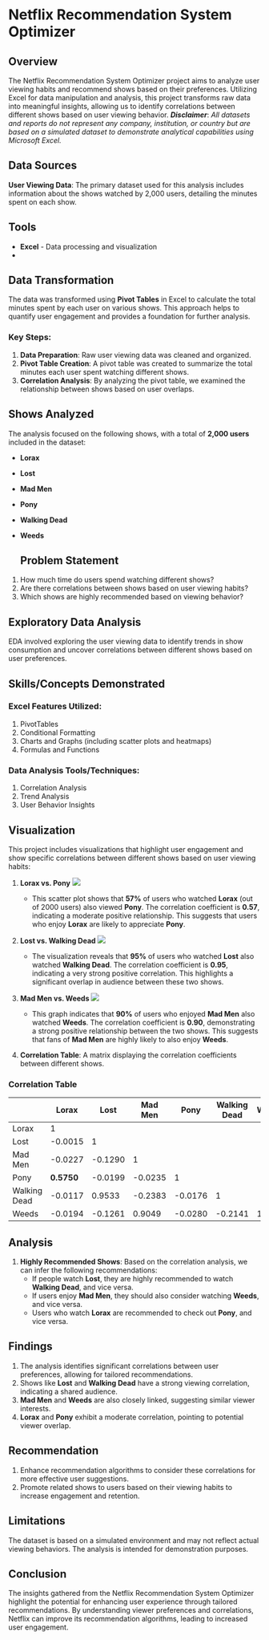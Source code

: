 # Netflix Recommendation System Optimizer

## Overview
The Netflix Recommendation System Optimizer project aims to analyze user viewing habits and recommend shows based on their preferences. Utilizing Excel for data manipulation and analysis, this project transforms raw data into meaningful insights, allowing us to identify correlations between different shows based on user viewing behavior.
**_Disclaimer_**: _All datasets and reports do not represent any company, institution, or country but are based on a simulated dataset to demonstrate analytical capabilities using Microsoft Excel._

## Data Sources
**User Viewing Data**: The primary dataset used for this analysis includes information about the shows watched by 2,000 users, detailing the minutes spent on each show.

## Tools
- **Excel** - Data processing and visualization
- 
## Data Transformation
The data was transformed using **Pivot Tables** in Excel to calculate the total minutes spent by each user on various shows. This approach helps to quantify user engagement and provides a foundation for further analysis.

### Key Steps:
1. **Data Preparation**: Raw user viewing data was cleaned and organized.
2. **Pivot Table Creation**: A pivot table was created to summarize the total minutes each user spent watching different shows.
3. **Correlation Analysis**: By analyzing the pivot table, we examined the relationship between shows based on user overlaps.

## Shows Analyzed
The analysis focused on the following shows, with a total of **2,000 users** included in the dataset:
- **Lorax**
- **Lost**
- **Mad Men**
- **Pony**
- **Walking Dead**
- **Weeds**

  ## Problem Statement
1. How much time do users spend watching different shows?
2. Are there correlations between shows based on user viewing habits?
3. Which shows are highly recommended based on viewing behavior?

## Exploratory Data Analysis
EDA involved exploring the user viewing data to identify trends in show consumption and uncover correlations between different shows based on user preferences.

## Skills/Concepts Demonstrated
### Excel Features Utilized:
1. PivotTables
2. Conditional Formatting
3. Charts and Graphs (including scatter plots and heatmaps)
4. Formulas and Functions

### Data Analysis Tools/Techniques:
1. Correlation Analysis
2. Trend Analysis
3. User Behavior Insights

## Visualization
This project includes visualizations that highlight user engagement and show specific correlations between different shows based on user viewing habits:

1. **Lorax vs. Pony** ![](LorexXPony.png)
   - This scatter plot shows that **57%** of users who watched **Lorax** (out of 2000 users) also viewed **Pony**. The correlation coefficient is **0.57**, indicating a moderate positive relationship. This suggests that users who enjoy **Lorax** are likely to appreciate **Pony**.

2. **Lost vs. Walking Dead** ![](LostXWalkingDead.png)
   - The visualization reveals that **95%** of users who watched **Lost** also watched **Walking Dead**. The correlation coefficient is **0.95**, indicating a very strong positive correlation. This highlights a significant overlap in audience between these two shows.

3. **Mad Men vs. Weeds** ![](MadMenXWeeds.png)
   - This graph indicates that **90%** of users who enjoyed **Mad Men** also watched **Weeds**. The correlation coefficient is **0.90**, demonstrating a strong positive relationship between the two shows. This suggests that fans of **Mad Men** are highly likely to also enjoy **Weeds**.
4. **Correlation Table**: A matrix displaying the correlation coefficients between different shows.

### Correlation Table
|            | Lorax          | Lost           | Mad Men        | Pony           | Walking Dead   | Weeds          |
|------------|----------------|----------------|----------------|----------------|----------------|----------------|
| Lorax      | 1              |                |                |                |                |                |
| Lost       | -0.0015        | 1              |                |                |                |                |
| Mad Men    | -0.0227        | -0.1290        | 1              |                |                |                |
| Pony       | **0.5750**         | -0.0199        | -0.0235        | 1              |                |                |
| Walking Dead| -0.0117       | 0.9533         | -0.2383        | -0.0176        | 1              |                |
| Weeds      | -0.0194        | -0.1261        | 0.9049         | -0.0280        | -0.2141        | 1              |

## Analysis
1. **Highly Recommended Shows**: Based on the correlation analysis, we can infer the following recommendations:
   - If people watch **Lost**, they are highly recommended to watch **Walking Dead**, and vice versa.
   - If users enjoy **Mad Men**, they should also consider watching **Weeds**, and vice versa.
   - Users who watch **Lorax** are recommended to check out **Pony**, and vice versa.

## Findings
1. The analysis identifies significant correlations between user preferences, allowing for tailored recommendations.
2. Shows like **Lost** and **Walking Dead** have a strong viewing correlation, indicating a shared audience.
3. **Mad Men** and **Weeds** are also closely linked, suggesting similar viewer interests.
4. **Lorax** and **Pony** exhibit a moderate correlation, pointing to potential viewer overlap.

## Recommendation
1. Enhance recommendation algorithms to consider these correlations for more effective user suggestions.
2. Promote related shows to users based on their viewing habits to increase engagement and retention.

## Limitations
The dataset is based on a simulated environment and may not reflect actual viewing behaviors. The analysis is intended for demonstration purposes.

## Conclusion
The insights gathered from the Netflix Recommendation System Optimizer highlight the potential for enhancing user experience through tailored recommendations. By understanding viewer preferences and correlations, Netflix can improve its recommendation algorithms, leading to increased user engagement.
